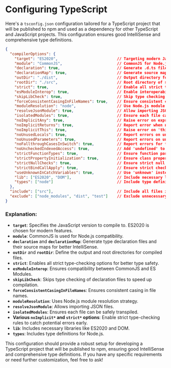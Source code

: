 # Configuring TypeScript
Here's a `tsconfig.json` configuration tailored for a TypeScript project that will be published to npm and used as a dependency for other TypeScript and JavaScript projects. This configuration ensures good IntelliSense and comprehensive type definitions.

```json
{
  "compilerOptions": {
    "target": "ES2020",                          // Targeting modern JavaScript
    "module": "CommonJS",                        // CommonJS for Node.js compatibility
    "declaration": true,                         // Generate .d.ts files for type definitions
    "declarationMap": true,                      // Generate source maps for .d.ts files
    "outDir": "./dist",                          // Output directory for compiled files
    "rootDir": "./src",                          // Root directory of source files
    "strict": true,                              // Enable all strict type-checking options
    "esModuleInterop": true,                     // Enable interoperability between CommonJS and ES Modules
    "skipLibCheck": true,                        // Skip type checking of declaration files
    "forceConsistentCasingInFileNames": true,    // Ensure consistent casing in file names
    "moduleResolution": "node",                  // Use Node.js module resolution
    "resolveJsonModule": true,                   // Allow importing JSON files
    "isolatedModules": true,                     // Ensure each file can be safely transpiled without relying on other imports
    "noImplicitAny": true,                       // Raise error on expressions and declarations with an implied 'any' type
    "noImplicitReturns": true,                   // Report error when not all code paths in function return a value
    "noImplicitThis": true,                      // Raise error on 'this' expressions with an implied 'any' type
    "noUnusedLocals": true,                      // Report errors on unused locals
    "noUnusedParameters": true,                  // Report errors on unused parameters
    "noFallthroughCasesInSwitch": true,          // Report errors for fallthrough cases in switch statements
    "noUncheckedIndexedAccess": true,            // Add 'undefined' to a type when accessing an index signature
    "strictFunctionTypes": true,                 // Ensure function parameters are checked more strictly
    "strictPropertyInitialization": true,        // Ensure class properties are initialized in the constructor
    "strictNullChecks": true,                    // Ensure strict null checks
    "strictBindCallApply": true,                 // Ensure strict checking of 'bind', 'call', and 'apply' methods
    "useUnknownInCatchVariables": true,          // Use 'unknown' instead of 'any' for catch variables
    "lib": ["ES2020", "DOM"],                    // Include necessary libraries
    "types": ["node"]                            // Include type definitions for Node.js
  },
  "include": ["src"],                            // Include all files in the 'src' directory
  "exclude": ["node_modules", "dist", "test"]    // Exclude unnecessary directories
}
```

### Explanation:
- **`target`**: Specifies the JavaScript version to compile to. ES2020 is chosen for modern features.
- **`module`**: CommonJS is used for Node.js compatibility.
- **`declaration`** and **`declarationMap`**: Generate type declaration files and their source maps for better IntelliSense.
- **`outDir`** and **`rootDir`**: Define the output and root directories for compiled files.
- **`strict`**: Enables all strict type-checking options for better type safety.
- **`esModuleInterop`**: Ensures compatibility between CommonJS and ES Modules.
- **`skipLibCheck`**: Skips type checking of declaration files to speed up compilation.
- **`forceConsistentCasingInFileNames`**: Ensures consistent casing in file names.
- **`moduleResolution`**: Uses Node.js module resolution strategy.
- **`resolveJsonModule`**: Allows importing JSON files.
- **`isolatedModules`**: Ensures each file can be safely transpiled.
- **Various `noImplicit*` and `strict*` options**: Enable strict type-checking rules to catch potential errors early.
- **`lib`**: Includes necessary libraries like ES2020 and DOM.
- **`types`**: Includes type definitions for Node.js.

This configuration should provide a robust setup for developing a TypeScript project that will be published to npm, ensuring good IntelliSense and comprehensive type definitions. If you have any specific requirements or need further customization, feel free to ask!